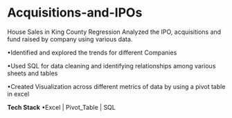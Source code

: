 # Acquisitions-and-IPOs
House Sales in King County Regression Analyzed the IPO, acquisitions and fund raised by company using various data.

•Identified and explored the trends for different Companies

•Used SQL for data cleaning and identifying relationships among various sheets and tables

•Created Visualization across different metrics of data by using a pivot table in excel

**Tech Stack**
•Excel | Pivot_Table | SQL
